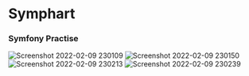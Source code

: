 # Symphart

### Symfony Practise

![Screenshot 2022-02-09 230109](https://user-images.githubusercontent.com/74270500/153257265-ebe0827a-cd2d-4943-b340-d147ff7b3afe.png)
![Screenshot 2022-02-09 230150](https://user-images.githubusercontent.com/74270500/153257288-571d0bc0-3b09-45b2-891b-babefcbc5df1.png)
![Screenshot 2022-02-09 230213](https://user-images.githubusercontent.com/74270500/153257296-f52caf74-0e75-42b4-9b8c-8726f9366fbc.png)
![Screenshot 2022-02-09 230239](https://user-images.githubusercontent.com/74270500/153257299-38c7278d-f871-46ab-a87f-6eeb574c638c.png)
